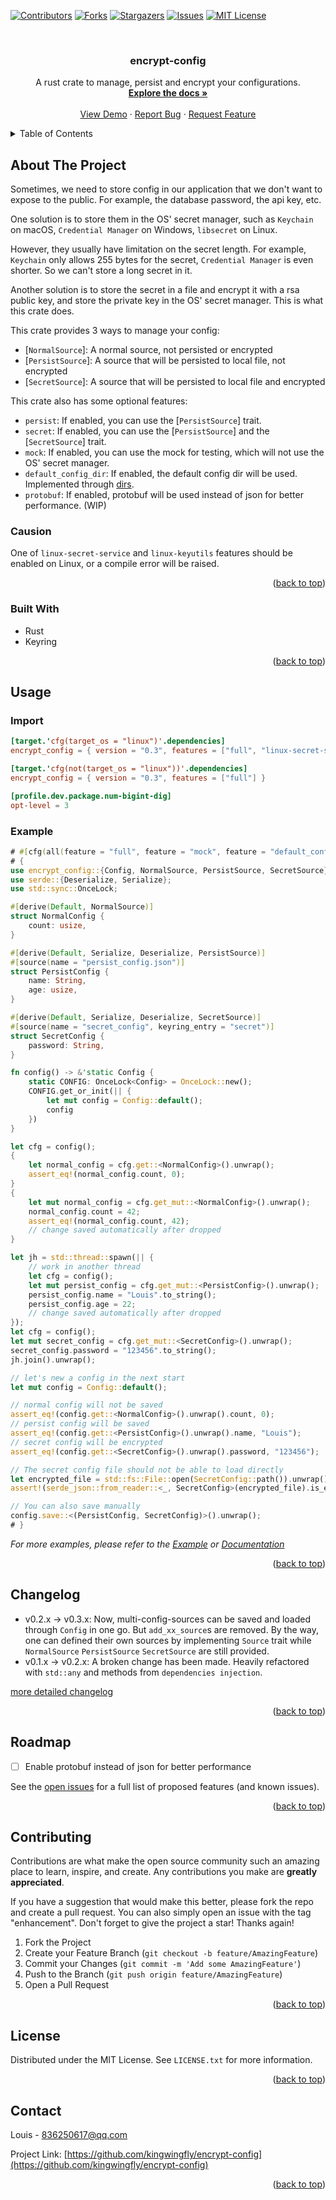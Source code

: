 <a name="readme-top"></a>

<!-- PROJECT SHIELDS -->
<!--
*** I'm using markdown "reference style" links for readability.
*** Reference links are enclosed in brackets [ ] instead of parentheses ( ).
*** See the bottom of this document for the declaration of the reference variables
*** for contributors-url, forks-url, etc. This is an optional, concise syntax you may use.
*** https://www.markdownguide.org/basic-syntax/#reference-style-links
-->
[![Contributors][contributors-shield]][contributors-url]
[![Forks][forks-shield]][forks-url]
[![Stargazers][stars-shield]][stars-url]
[![Issues][issues-shield]][issues-url]
[![MIT License][license-shield]][license-url]



<!-- PROJECT LOGO -->
<br />
<div align="center">
<h3 align="center">encrypt-config</h3>

  <p align="center">
    A rust crate to manage, persist and encrypt your configurations.
    <br />
    <a href="https://docs.rs/encrypt_config"><strong>Explore the docs »</strong></a>
    <br />
    <br />
    <a href="https://github.com/kingwingfly/encrypt-config">View Demo</a>
    ·
    <a href="https://github.com/kingwingfly/encrypt-config/issues">Report Bug</a>
    ·
    <a href="https://github.com/kingwingfly/encrypt-config/issues">Request Feature</a>
  </p>
</div>



<!-- TABLE OF CONTENTS -->
<details>
  <summary>Table of Contents</summary>
  <ol>
    <li>
      <a href="#about-the-project">About The Project</a>
      <ul>
        <li><a href="#built-with">Built With</a></li>
      </ul>
    </li>
    <li><a href="#usage">Usage</a></li>
    <li><a href="#changelog">Changelog</a></li>
    <li><a href="#roadmap">Roadmap</a></li>
    <li><a href="#contributing">Contributing</a></li>
    <li><a href="#license">License</a></li>
    <li><a href="#contact">Contact</a></li>
    <li><a href="#acknowledgments">Acknowledgments</a></li>
  </ol>
</details>



<!-- ABOUT THE PROJECT -->
## About The Project

Sometimes, we need to store config in our application that we don't want to expose to the public. For example, the database password, the api key, etc.

One solution is to store them in the OS' secret manager, such as `Keychain` on macOS, `Credential Manager` on Windows, `libsecret` on Linux.

However, they usually have limitation on the secret length. For example, `Keychain` only allows 255 bytes for the secret, `Credential Manager` is even shorter. So we can't store a long secret in it.

Another solution is to store the secret in a file and encrypt it with a rsa public key, and store the private key in the OS' secret manager. This is what this crate does.

This crate provides 3 ways to manage your config:
- [`NormalSource`]: A normal source, not persisted or encrypted
- [`PersistSource`]: A source that will be persisted to local file, not encrypted
- [`SecretSource`]: A source that will be persisted to local file and encrypted

This crate also has some optional features:
- `persist`: If enabled, you can use the [`PersistSource`] trait.
- `secret`: If enabled, you can use the [`PersistSource`] and the [`SecretSource`] trait.
- `mock`: If enabled, you can use the mock for testing, which will not use the OS' secret manager.
- `default_config_dir`: If enabled, the default config dir will be used. Implemented through [dirs](https://crates.io/crates/dirs).
- `protobuf`: If enabled, protobuf will be used instead of json for better performance. (WIP)

### Causion

One of `linux-secret-service` and `linux-keyutils` features should be enabled on Linux, or a compile error will be raised.


<p align="right">(<a href="#readme-top">back to top</a>)</p>



### Built With

* Rust
* Keyring

<p align="right">(<a href="#readme-top">back to top</a>)</p>



<!-- USAGE EXAMPLES -->
## Usage
### Import
```toml
[target.'cfg(target_os = "linux")'.dependencies]
encrypt_config = { version = "0.3", features = ["full", "linux-secret-service"] }

[target.'cfg(not(target_os = "linux"))'.dependencies]
encrypt_config = { version = "0.3", features = ["full"] }

[profile.dev.package.num-bigint-dig]
opt-level = 3
```
### Example
```rust no_run
# #[cfg(all(feature = "full", feature = "mock", feature = "default_config_dir"))]
# {
use encrypt_config::{Config, NormalSource, PersistSource, SecretSource};
use serde::{Deserialize, Serialize};
use std::sync::OnceLock;

#[derive(Default, NormalSource)]
struct NormalConfig {
    count: usize,
}

#[derive(Default, Serialize, Deserialize, PersistSource)]
#[source(name = "persist_config.json")]
struct PersistConfig {
    name: String,
    age: usize,
}

#[derive(Default, Serialize, Deserialize, SecretSource)]
#[source(name = "secret_config", keyring_entry = "secret")]
struct SecretConfig {
    password: String,
}

fn config() -> &'static Config {
    static CONFIG: OnceLock<Config> = OnceLock::new();
    CONFIG.get_or_init(|| {
        let mut config = Config::default();
        config
    })
}

let cfg = config();
{
    let normal_config = cfg.get::<NormalConfig>().unwrap();
    assert_eq!(normal_config.count, 0);
}
{
    let mut normal_config = cfg.get_mut::<NormalConfig>().unwrap();
    normal_config.count = 42;
    assert_eq!(normal_config.count, 42);
    // change saved automatically after dropped
}

let jh = std::thread::spawn(|| {
    // work in another thread
    let cfg = config();
    let mut persist_config = cfg.get_mut::<PersistConfig>().unwrap();
    persist_config.name = "Louis".to_string();
    persist_config.age = 22;
    // change saved automatically after dropped
});
let cfg = config();
let mut secret_config = cfg.get_mut::<SecretConfig>().unwrap();
secret_config.password = "123456".to_string();
jh.join().unwrap();

// let's new a config in the next start
let mut config = Config::default();

// normal config will not be saved
assert_eq!(config.get::<NormalConfig>().unwrap().count, 0);
// persist config will be saved
assert_eq!(config.get::<PersistConfig>().unwrap().name, "Louis");
// secret config will be encrypted
assert_eq!(config.get::<SecretConfig>().unwrap().password, "123456");

// The secret config file should not be able to load directly
let encrypted_file = std::fs::File::open(SecretConfig::path()).unwrap();
assert!(serde_json::from_reader::<_, SecretConfig>(encrypted_file).is_err());

// You can also save manually
config.save::<(PersistConfig, SecretConfig)>().unwrap();
# }
```

_For more examples, please refer to the [Example](https://github.com/kingwingfly/encrypt-config/tree/dev/tests) or [Documentation](https://docs.rs/encrypt_config)_

<p align="right">(<a href="#readme-top">back to top</a>)</p>


<!-- CHANGELOG -->
## Changelog

- v0.2.x -> v0.3.x: Now, multi-config-sources can be saved and loaded through `Config` in one go. But `add_xx_source`s are removed. By the way, one can defined their own sources by implementing `Source` trait while `NormalSource` `PersistSource` `SecretSource` are still provided.
- v0.1.x -> v0.2.x: A broken change has been made. Heavily refactored with `std::any` and methods from `dependencies injection`.

[more detailed changelog](https://github.com/kingwingfly/encrypt-config/blob/dev/CHANGELOG.md)

<p align="right">(<a href="#readme-top">back to top</a>)</p>


<!-- ROADMAP -->
## Roadmap

- [ ] Enable protobuf instead of json for better performance

See the [open issues](https://github.com/kingwingfly/encrypt-config/issues) for a full list of proposed features (and known issues).

<p align="right">(<a href="#readme-top">back to top</a>)</p>



<!-- CONTRIBUTING -->
## Contributing

Contributions are what make the open source community such an amazing place to learn, inspire, and create. Any contributions you make are **greatly appreciated**.

If you have a suggestion that would make this better, please fork the repo and create a pull request. You can also simply open an issue with the tag "enhancement".
Don't forget to give the project a star! Thanks again!

1. Fork the Project
2. Create your Feature Branch (`git checkout -b feature/AmazingFeature`)
3. Commit your Changes (`git commit -m 'Add some AmazingFeature'`)
4. Push to the Branch (`git push origin feature/AmazingFeature`)
5. Open a Pull Request

<p align="right">(<a href="#readme-top">back to top</a>)</p>



<!-- LICENSE -->
## License

Distributed under the MIT License. See `LICENSE.txt` for more information.

<p align="right">(<a href="#readme-top">back to top</a>)</p>



<!-- CONTACT -->
## Contact

Louis - 836250617@qq.com

Project Link: [https://github.com/kingwingfly/encrypt-config](https://github.com/kingwingfly/encrypt-config)

<p align="right">(<a href="#readme-top">back to top</a>)</p>




<!-- MARKDOWN LINKS & IMAGES -->
<!-- https://www.markdownguide.org/basic-syntax/#reference-style-links -->
[contributors-shield]: https://img.shields.io/github/contributors/kingwingfly/encrypt-config.svg?style=for-the-badge
[contributors-url]: https://github.com/kingwingfly/encrypt-config/graphs/contributors
[forks-shield]: https://img.shields.io/github/forks/kingwingfly/encrypt-config.svg?style=for-the-badge
[forks-url]: https://github.com/kingwingfly/encrypt-config/network/members
[stars-shield]: https://img.shields.io/github/stars/kingwingfly/encrypt-config.svg?style=for-the-badge
[stars-url]: https://github.com/kingwingfly/encrypt-config/stargazers
[issues-shield]: https://img.shields.io/github/issues/kingwingfly/encrypt-config.svg?style=for-the-badge
[issues-url]: https://github.com/kingwingfly/encrypt-config/issues
[license-shield]: https://img.shields.io/github/license/kingwingfly/encrypt-config.svg?style=for-the-badge
[license-url]: https://github.com/kingwingfly/encrypt-config/blob/master/LICENSE.txt
[linkedin-shield]: https://img.shields.io/badge/-LinkedIn-black.svg?style=for-the-badge&logo=linkedin&colorB=555
[product-screenshot]: images/screenshot.png
